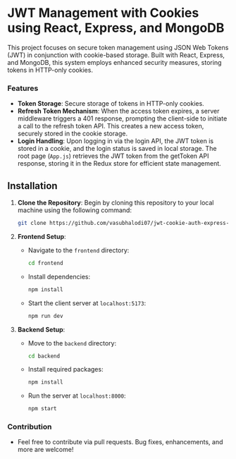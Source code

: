 # JWT Management with Cookies using React, Express, and MongoDB

This project focuses on secure token management using JSON Web Tokens (JWT) in conjunction with cookie-based storage. Built with React, Express, and MongoDB, this system employs enhanced security measures, storing tokens in HTTP-only cookies.

### Features

- **Token Storage**: Secure storage of tokens in HTTP-only cookies.
- **Refresh Token Mechanism**: When the access token expires, a server middleware triggers a 401 response, prompting the client-side to initiate a call to the refresh token API. This creates a new access token, securely stored in the cookie storage.
- **Login Handling**: Upon logging in via the login API, the JWT token is stored in a cookie, and the login status is saved in local storage. The root page (`App.js`) retrieves the JWT token from the getToken API response, storing it in the Redux store for efficient state management.

## Installation

1. **Clone the Repository**: Begin by cloning this repository to your local machine using the following command:
    ```bash
    git clone https://github.com/vasubhalodi07/jwt-cookie-auth-express-react.git
    ```

2. **Frontend Setup**:
    - Navigate to the `frontend` directory:
        ```bash
        cd frontend
        ```
    - Install dependencies:
        ```bash
        npm install
        ```
    - Start the client server at `localhost:5173`:
        ```bash
        npm run dev
        ```

3. **Backend Setup**:
    - Move to the `backend` directory:
        ```bash
        cd backend
        ```
    - Install required packages:
        ```bash
        npm install
        ```
    - Run the server at `localhost:8000`:
        ```bash
        npm start
        ```

### Contribution

- Feel free to contribute via pull requests. Bug fixes, enhancements, and more are welcome!
